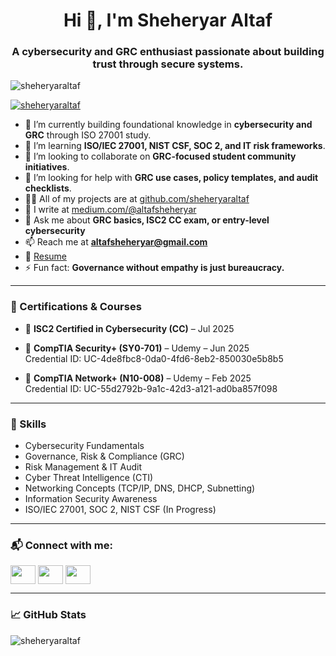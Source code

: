 <h1 align="center">Hi 👋, I'm Sheheryar Altaf</h1>
<h3 align="center">A cybersecurity and GRC enthusiast passionate about building trust through secure systems.</h3>

<p align="left"> 
  <img src="https://komarev.com/ghpvc/?username=sheheryaraltaf&label=Profile%20views&color=0e75b6&style=flat" alt="sheheryaraltaf" /> 
</p>

<p align="left"> 
  <a href="https://github.com/ryo-ma/github-profile-trophy">
    <img src="https://github-profile-trophy.vercel.app/?username=sheheryaraltaf" alt="sheheryaraltaf" />
  </a> 
</p>

- 🔭 I’m currently building foundational knowledge in **cybersecurity and GRC** through ISO 27001 study.
- 🌱 I’m learning **ISO/IEC 27001, NIST CSF, SOC 2, and IT risk frameworks**.
- 👯 I’m looking to collaborate on **GRC-focused student community initiatives**.
- 🤝 I’m looking for help with **GRC use cases, policy templates, and audit checklists**.
- 👨‍💻 All of my projects are at [github.com/sheheryaraltaf](https://github.com/sheheryaraltaf)
- 📝 I write at [medium.com/@altafsheheryar](https://medium.com/@altafsheheryar)
- 💬 Ask me about **GRC basics, ISC2 CC exam, or entry-level cybersecurity**
- 📫 Reach me at **altafsheheryar@gmail.com**
- 📄 [Resume](https://docs.google.com/document/d/1E_A5swqJNWkwVd-HpfqEx366gIXMDxjZ/view)
- ⚡ Fun fact: **Governance without empathy is just bureaucracy.**

---

### 🏅 Certifications & Courses

- 📜 **ISC2 Certified in Cybersecurity (CC)** – Jul 2025  
  

- 📜 **CompTIA Security+ (SY0-701)** – Udemy – Jun 2025  
  Credential ID: UC-4de8fbc8-0da0-4fd6-8eb2-850030e5b8b5

- 📜 **CompTIA Network+ (N10-008)** – Udemy – Feb 2025  
  Credential ID: UC-55d2792b-9a1c-42d3-a121-ad0ba857f098

---

### 🧠 Skills

- Cybersecurity Fundamentals  
- Governance, Risk & Compliance (GRC)  
- Risk Management & IT Audit  
- Cyber Threat Intelligence (CTI)  
- Networking Concepts (TCP/IP, DNS, DHCP, Subnetting)  
- Information Security Awareness  
- ISO/IEC 27001, SOC 2, NIST CSF (In Progress)  

---

### 📬 Connect with me:
<p align="left">
<a href="https://linkedin.com/in/sheheryaraltaf" target="blank"><img align="center" src="https://raw.githubusercontent.com/rahuldkjain/github-profile-readme-generator/master/src/images/icons/Social/linked-in-alt.svg" height="30" width="40" /></a>
<a href="https://medium.com/@altafsheheryar" target="blank"><img align="center" src="https://raw.githubusercontent.com/rahuldkjain/github-profile-readme-generator/master/src/images/icons/Social/medium.svg" height="30" width="40" /></a>
<a href="https://www.youtube.com/c/sheheryargrc" target="blank"><img align="center" src="https://raw.githubusercontent.com/rahuldkjain/github-profile-readme-generator/master/src/images/icons/Social/youtube.svg" height="30" width="40" /></a>
</p>

---

### 📈 GitHub Stats
<p><img align="center" src="https://github-readme-streak-stats.herokuapp.com/?user=sheheryaraltaf&" alt="sheheryaraltaf" /></p>
